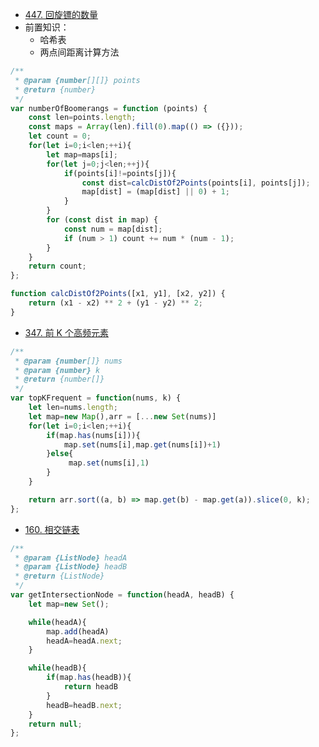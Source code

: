

* [447. 回旋镖的数量](https://leetcode-cn.com/problems/number-of-boomerangs/)
* 前置知识：
    * 哈希表
    * 两点间距离计算方法
```js
/**
 * @param {number[][]} points
 * @return {number}
 */
var numberOfBoomerangs = function (points) {
    const len=points.length;
    const maps = Array(len).fill(0).map(() => ({}));
    let count = 0;
    for(let i=0;i<len;++i){
        let map=maps[i];
        for(let j=0;j<len;++j){
            if(points[i]!=points[j]){
                const dist=calcDistOf2Points(points[i], points[j]);
                map[dist] = (map[dist] || 0) + 1;
            }
        }
        for (const dist in map) {
            const num = map[dist];
            if (num > 1) count += num * (num - 1);
        }
    }
    return count; 
};

function calcDistOf2Points([x1, y1], [x2, y2]) {
    return (x1 - x2) ** 2 + (y1 - y2) ** 2;
}

```

* [347. 前 K 个高频元素](https://leetcode-cn.com/problems/top-k-frequent-elements/)
```js
/**
 * @param {number[]} nums
 * @param {number} k
 * @return {number[]}
 */
var topKFrequent = function(nums, k) {
    let len=nums.length;
    let map=new Map(),arr = [...new Set(nums)]
    for(let i=0;i<len;++i){
        if(map.has(nums[i])){
            map.set(nums[i],map.get(nums[i])+1)
        }else{
             map.set(nums[i],1)
        }
    }

    return arr.sort((a, b) => map.get(b) - map.get(a)).slice(0, k);
};
```

* [160. 相交链表](https://leetcode-cn.com/problems/intersection-of-two-linked-lists/)
```js
/**
 * @param {ListNode} headA
 * @param {ListNode} headB
 * @return {ListNode}
 */
var getIntersectionNode = function(headA, headB) {    
    let map=new Set();

    while(headA){
        map.add(headA)
        headA=headA.next;
    }

    while(headB){
        if(map.has(headB)){
            return headB
        }
        headB=headB.next;
    }
    return null;
};
```